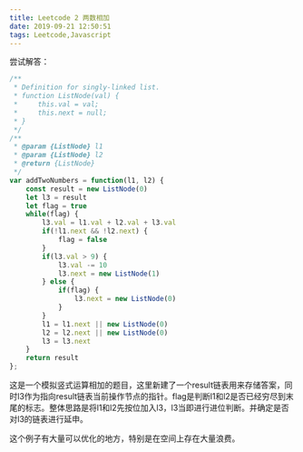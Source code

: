 ```yaml
---
title: Leetcode 2 两数相加
date: 2019-09-21 12:50:51
tags: Leetcode,Javascript
---
```


尝试解答：

```javascript
/**
 * Definition for singly-linked list.
 * function ListNode(val) {
 *     this.val = val;
 *     this.next = null;
 * }
 */
/**
 * @param {ListNode} l1
 * @param {ListNode} l2
 * @return {ListNode}
 */
var addTwoNumbers = function(l1, l2) {
    const result = new ListNode(0)
    let l3 = result
    let flag = true
    while(flag) {
        l3.val = l1.val + l2.val + l3.val
        if(!l1.next && !l2.next) {
            flag = false
        }
        if(l3.val > 9) {
            l3.val -= 10
            l3.next = new ListNode(1)            
        } else {
            if(flag) {
                l3.next = new ListNode(0)
            }
        }
        l1 = l1.next || new ListNode(0)
        l2 = l2.next || new ListNode(0)
        l3 = l3.next
    }
    return result
};
```

这是一个模拟竖式运算相加的题目，这里新建了一个result链表用来存储答案，同时l3作为指向result链表当前操作节点的指针。flag是判断l1和l2是否已经穷尽到末尾的标志。整体思路是将l1和l2先按位加入l3，l3当即进行进位判断。并确定是否对l3的链表进行延申。

这个例子有大量可以优化的地方，特别是在空间上存在大量浪费。